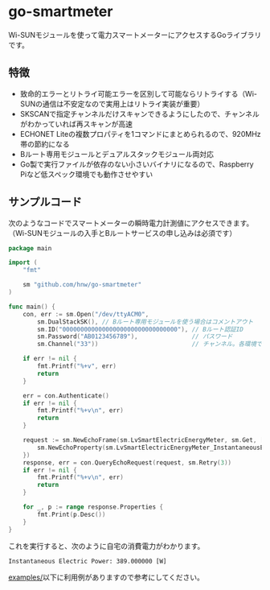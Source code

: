 # go-smartmeter

Wi-SUNモジュールを使って電力スマートメーターにアクセスするGoライブラリです。

## 特徴

- 致命的エラーとリトライ可能エラーを区別して可能ならリトライする（Wi-SUNの通信は不安定なので実用上はリトライ実装が重要）
- SKSCANで指定チャンネルだけスキャンできるようにしたので、チャンネルがわかっていれば再スキャンが高速
- ECHONET Liteの複数プロパティを1コマンドにまとめられるので、920MHz帯の節約になる
- Bルート専用モジュールとデュアルスタックモジュール両対応
- Go製で実行ファイルが依存のない小さいバイナリになるので、Raspberry Piなど低スペック環境でも動作させやすい

## サンプルコード

次のようなコードでスマートメーターの瞬時電力計測値にアクセスできます。（Wi-SUNモジュールの入手とBルートサービスの申し込みは必須です）

```go
package main

import (
	"fmt"

	sm "github.com/hnw/go-smartmeter"
)

func main() {
	con, err := sm.Open("/dev/ttyACM0",
		sm.DualStackSK(), // Bルート専用モジュールを使う場合はコメントアウト
		sm.ID("00000000000000000000000000000000"), // Bルート認証ID
		sm.Password("AB0123456789"),               // パスワード
		sm.Channel("33"))                          // チャンネル。各環境でScan()で取得した値に書き換える。

	if err != nil {
		fmt.Printf("%+v", err)
		return
	}

	err = con.Authenticate()
	if err != nil {
		fmt.Printf("%+v\n", err)
		return
	}

	request := sm.NewEchoFrame(sm.LvSmartElectricEnergyMeter, sm.Get, []*sm.EchoProperty{
		sm.NewEchoProperty(sm.LvSmartElectricEnergyMeter_InstantaneousElectricPower, nil),
	})
	response, err = con.QueryEchoRequest(request, sm.Retry(3))
	if err != nil {
		fmt.Printf("%+v\n", err)
		return
	}

	for _, p := range response.Properties {
		fmt.Print(p.Desc())
	}
}
```

これを実行すると、次のように自宅の消費電力がわかります。

```
Instantaneous Electric Power: 389.000000 [W]
```

[examples/](examples/)以下に利用例がありますので参考にしてください。



